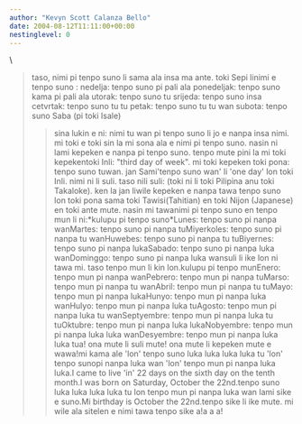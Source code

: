 ```yaml
---
author: "Kevyn Scott Calanza Bello"
date: 2004-08-12T11:11:00+00:00
nestinglevel: 0
---
```

\
> taso, nimi pi tenpo suno li sama ala insa ma ante. toki Sepi linimi e
> tenpo suno :
> nedelja: tenpo suno pi pali ala
> ponedeljak: tenpo suno kama pi pali ala
> utorak: tenpo suno tu
> srijeda: tenpo suno insa
> cetvrtak: tenpo suno tu tu
> petak: tenpo suno tu tu wan
> subota: tenpo suno Saba (pi toki Isale)
>> sina lukin e ni: nimi tu wan pi tenpo suno li jo e nanpa insa nimi.
>> mi toki e toki sin la mi sona ala e nimi pi tenpo suno. nasin ni lami
> kepeken e nanpa pi tenpo suno. tenpo mute pini la mi toki kepekentoki
> Inli: "third day of week". mi toki kepeken toki pona: tenpo suno tuwan.
>> jan Sami'tenpo suno wan' li 'one day' lon toki Inli. nimi ni li suli. taso nili suli: (toki ni li toki Pilipina anu toki Takaloke). ken la jan liwile kepeken e nanpa tawa tenpo suno lon toki pona sama toki Tawisi(Tahitian) en toki Nijon (Japanese) en toki ante mute. nasin mi tawanimi pi tenpo suno en tenpo mun li ni:\*kulupu pi tenpo suno\*Lunes: tenpo suno pi nanpa wanMartes: tenpo suno pi nanpa tuMiyerkoles: tenpo suno pi nanpa tu wanHuwebes: tenpo suno pi nanpa tu tuBiyernes: tenpo suno pi nanpa lukaSabado: tenpo suno pi nanpa luka wanDominggo: tenpo suno pi nanpa luka wansuli li ike lon ni tawa mi. taso tenpo mun li kin lon.kulupu pi tenpo munEnero: tenpo mun pi nanpa wanPebrero: tenpo mun pi nanpa tuMarso: tenpo mun pi nanpa tu wanAbril: tenpo mun pi nanpa tu tuMayo: tenpo mun pi nanpa lukaHunyo: tenpo mun pi nanpa luka wanHulyo: tenpo mun pi nanpa luka tuAgosto: tenpo mun pi nanpa luka tu wanSeptyembre: tenpo mun pi nanpa luka tu tuOktubre: tenpo mun pi nanpa luka lukaNobyembre: tenpo mun pi nanpa luka luka wanDesyembre: tenpo mun pi nanpa luka luka tua! ona mute li suli mute! ona mute li kepeken mute e wawa!mi kama ale 'lon' tenpo suno luka luka luka luka tu 'lon' tenpo sunopi nanpa luka wan 'lon' tenpo mun pi nanpa luka luka.I came to live 'in' 22 days on the sixth day on the tenth month.I was born on Saturday, October the 22nd.tenpo suno luka luka luka luka tu lon tenpo mun pi nanpa luka wan lami sike e suno.Mi birthday is October the 22nd.tenpo sike li ike mute. mi wile ala sitelen e nimi tawa tenpo sike a!a a a!
